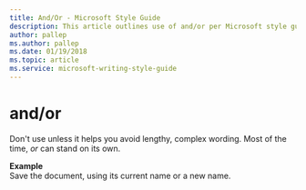 ```yaml
---
title: And/Or - Microsoft Style Guide
description: This article outlines use of and/or per Microsoft style guidelines, with an example.
author: pallep
ms.author: pallep
ms.date: 01/19/2018
ms.topic: article
ms.service: microsoft-writing-style-guide
---
```


# and/or

Don't use unless it helps you avoid lengthy, complex wording. Most of the time, *or* can stand on its own.

**Example**  
Save the document, using its current name or a new name. 
